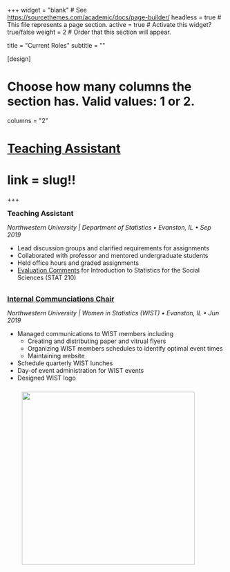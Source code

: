 +++
widget = "blank"  # See https://sourcethemes.com/academic/docs/page-builder/
headless = true  # This file represents a page section.
active = true  # Activate this widget? true/false
weight = 2  # Order that this section will appear.

title = "Current Roles"
subtitle = ""

[design]
  # Choose how many columns the section has. Valid values: 1 or 2.
  columns = "2"

# <a href="current/teaching-assistant"> Teaching Assistant </a> 
# link = slug!! 
+++


<h3 
style="
margin:0px 0px 0px 0px;
padding: 0px 0px 0px 0px;
">
Teaching Assistant 
</h3> 



*Northwestern University | Department of Statistics • Evanston, IL • Sep 2019*  
- Lead discussion groups and clarified requirements for assignments 
- Collaborated with professor and mentored undergraduate students
- Held office hours and graded assignments  
- [Evaluation Comments](current/CTEC-STAT210-comments.pdf) for Introduction to Statistics for the Social Sciences (STAT 210) 

<br>

<h3 
style="
margin:0px 0px 0px 0px;
padding: 0px 0px 0px 0px;
">
<a href="current/WIST"> Internal Communciations Chair </a> 
</h3> 

*Northwestern University | Women in Statistics (WIST) • Evanston, IL • Jun 2019*  
<ul>
<li>Managed communications to WIST members including
    <ul>
      <li> Creating and distributing paper and vitrual flyers  
      <li> Organizing WIST members schedules to identify optimal event times
      <li> Maintaining website  
    </ul>
<li>Schedule quarterly WIST lunches
<li>	Day-of event administration for WIST events 
<li> Designed WIST logo 
<p>
 <img alt = '' width='400' src='current/WIST-logo.png'  style="margin: 10px 10px 10px 10px;"/>
 </p>
</ul> 
